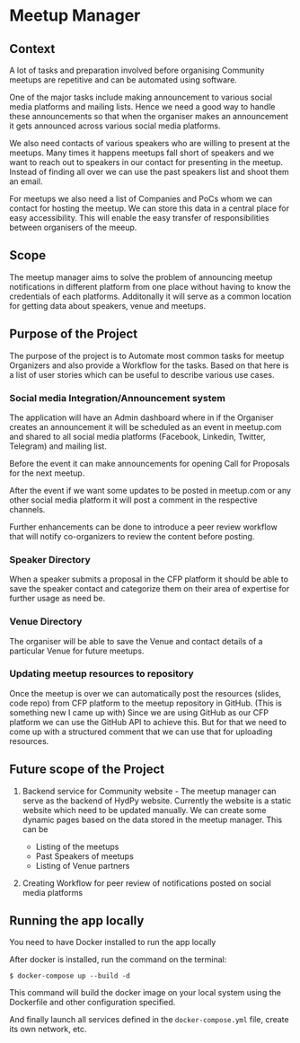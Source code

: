 # Meetup Manager

## Context

A lot of tasks and preparation involved before organising Community meetups are repetitive and can be automated using software.

One of the major tasks include making announcement to various social media platforms and mailing lists. Hence we need a good way to handle these announcements so that when the organiser makes an announcement it gets announced across various social media platforms.

We also need contacts of various speakers who are willing to present at the meetups. Many times it happens meetups fall short of speakers and we want to reach out to speakers in our contact for presenting in the meetup. Instead of finding all over we can use the past speakers list and shoot them an email.

For meetups we also need a list of Companies and PoCs whom we can contact for hosting the meetup. We can store this data in a central place for easy accessibility. This will enable the easy transfer of responsibilities between organisers of the meeup.

## Scope

The meetup manager aims to solve the problem of announcing meetup notifications in different platform from one place without having to know the credentials of each platforms. Additonally it will serve as a common location for getting data about speakers, venue and meetups.

## Purpose of the Project

The purpose of the project is to Automate most common tasks for meetup Organizers and also provide a Workflow for the tasks. Based on that here is a list of user stories which can be useful to describe various use cases.

### Social media Integration/Announcement system

The application will have an Admin dashboard where in if the Organiser creates an announcement it will be scheduled as an event in meetup.com and shared to all social media platforms (Facebook, Linkedin, Twitter, Telegram) and mailing list.

Before the event it can make announcements for opening Call for Proposals for the next meetup.

After the event if we want some updates to be posted in meetup.com or any other social media platform it will post a comment in the respective channels.

Further enhancements can be done to introduce a peer review workflow that will notify co-organizers to review the content before posting.

### Speaker Directory

When a speaker submits a proposal in the CFP platform it should be able to save the speaker contact and categorize them on their area of expertise for further usage as need be.

### Venue Directory

The organiser will be able to save the Venue and contact details of  a particular Venue for future meetups.

### Updating meetup resources to repository

Once the meetup is over we can automatically post the resources (slides, code repo) from CFP platform to the meetup repository in GitHub. (This is something new I came up with) Since we are using GitHub as our CFP platform we can use the GitHub API to achieve this. But for that we need to come up with a structured comment that we can use that for uploading resources.

## Future scope of the Project

1. Backend service for Community website - The meetup manager can serve as the backend of HydPy website. Currently the website is a static website which need to be updated manually. We can create some dynamic pages based on the data stored in the meetup manager. This can be

    - Listing of the meetups
    - Past Speakers of meetups
    - Listing of Venue partners
2. Creating Workflow for peer review of notifications posted on social media platforms

## Running the app locally

You need to have Docker installed to run the app locally

After docker is installed, run the command on the terminal:

```$ docker-compose up --build -d```

This command will build the docker image on your local system using the Dockerfile and other configuration specified.

And finally launch all services defined in the `docker-compose.yml` file, create its own network, etc.

